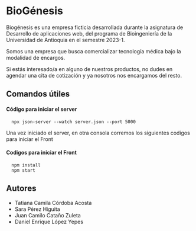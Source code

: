 
# BioGénesis

Biogénesis es una empresa ficticia desarrollada durante la asignatura de Desarrollo de aplicaciones web, del programa de Bioingeniería de la Universidad de Antioquia en el semestre 2023-1.

Somos una empresa que busca comercializar tecnología médica bajo la modalidad de encargos.

Si estás interesado/a en alguno de nuestros productos, no dudes en agendar una cita de cotización y ya nosotros nos encargamos del resto.

## Comandos útiles

#### Código para iniciar el server

```
  npx json-server --watch server.json --port 5000
```
Una vez iniciado el server, en otra consola corremos los siguientes codigos para iniciar el Front

#### Codigos para iniciar el Front

```
  npm install
  npm start
```
## Autores


- Tatiana Camila Córdoba Acosta
- Sara Pérez Higuita
- Juan Camilo Cataño Zuleta
- Daniel Enrique López Yepes
